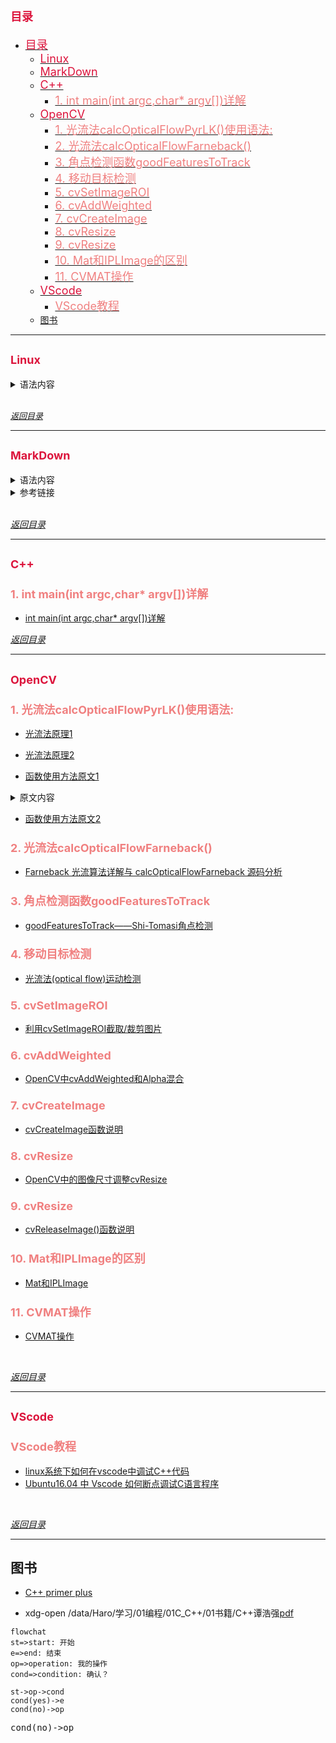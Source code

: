 
# <font color=Crimson size=4>目录</font>

<!-- TOC -->

- [<font color=Crimson size=4>目录</font>](#font-colorcrimson-size4目录font)
    - [<font color=Crimson size=4>Linux</font>](#font-colorcrimson-size4linuxfont)
    - [<font color=Crimson size=4>MarkDown</font>](#font-colorcrimson-size4markdownfont)
    - [<font color=Crimson size=4>C++</font>](#font-colorcrimson-size4cfont)
        - [<font color=LightCoral size=4>1. int main(int argc,char* argv[])详解</font>](#font-colorlightcoral-size41-int-mainint-argcchar-argv详解font)
    - [<font color=Crimson size=4>OpenCV</font>](#font-colorcrimson-size4opencvfont)
        - [<font color=LightCoral size=4>1. 光流法calcOpticalFlowPyrLK()使用语法:</font>](#font-colorlightcoral-size41-光流法calcopticalflowpyrlk使用语法font)
        - [<font color=LightCoral size=4>2. 光流法calcOpticalFlowFarneback()</font>](#font-colorlightcoral-size42-光流法calcopticalflowfarnebackfont)
        - [<font color=LightCoral size=4>3. 角点检测函数goodFeaturesToTrack</font>](#font-colorlightcoral-size43-角点检测函数goodfeaturestotrackfont)
        - [<font color=LightCoral size=4>4. 移动目标检测</font>](#font-colorlightcoral-size44-移动目标检测font)
        - [<font color=LightCoral size=4>5. cvSetImageROI</font>](#font-colorlightcoral-size45-cvsetimageroifont)
        - [<font color=LightCoral size=4>6. cvAddWeighted</font>](#font-colorlightcoral-size46-cvaddweightedfont)
        - [<font color=LightCoral size=4>7. cvCreateImage</font>](#font-colorlightcoral-size47-cvcreateimagefont)
        - [<font color=LightCoral size=4>8. cvResize</font>](#font-colorlightcoral-size48-cvresizefont)
        - [<font color=LightCoral size=4>9. cvResize</font>](#font-colorlightcoral-size49-cvresizefont)
        - [<font color=LightCoral size=4>10. Mat和IPLImage的区别</font>](#font-colorlightcoral-size410-mat和iplimage的区别font)
        - [<font color=LightCoral size=4>11. CVMAT操作</font>](#font-colorlightcoral-size411-cvmat操作font)
    - [<font color=Crimson size=4>VScode</font>](#font-colorcrimson-size4vscodefont)
        - [<font color=LightCoral size=4>VScode教程</font>](#font-colorlightcoral-size4vscode教程font)
    - [图书](#图书)

<!-- /TOC -->

---------------------------------------------------------------

## <font color=Crimson size=4>Linux</font>
<details>
<summary>语法内容</summary>

<table><tr><td bgcolor=DimGray Gainsboro>

**1. 查看linux下的opencv安装版本：**
* <kbd>`pkg-config --modversion opencv`</kbd>

**2. 查看linux下的opencv安装库：**
* `pkg-config --libs opencv`

**3. 查看linux下的opencv安装路径，并将结果存在 /home/ubuntu/Desktop/opencv_find.txt的文件中：**
* `sudo find / -iname "*opencv*" > ~/find.txt`

**4. Linux查看系统剩余空间**

1. 查看系统整体空间剩余情况

* `df -h`

* `sudo fdisk -l`
2. 查看每个文件夹的占用情况
* `du -sh *`
3. 查看当前文件夹下有多少文件
* `ls |wc -l`

**5. 更新数据库文件(根据/etc/updatedb.conf 的设定去搜寻系统硬盘内的文件名,并更新 /var/lib/mlocate 内的数据库文件)**
* `updatedb`

**6. 利用g++编译器编译程序,并添加opencv库:**
* `` g++ test.cpp -o ocvtest `pkg-config opencv --cflags --libs` ``

**7. 获取文件夹目录**
1. 获取当前文件夹目录
* `$PWD`
* `pwd`
2. 获取上一级目录
* `dirname "$PWD"`
* `` dirname `pwd` ``
3. 当前文件夹名
* `basename "$PWD"`
* `` basename `pwd` ``

**8. 终端打开文件(等同于双击)**
* `xdg-open /data/Haro/学习/01编程/01C_C++/01书籍/C++谭浩强.pdf`

**9. 从windows到linux的文本转码**
* `iconv -f gbk -t utf-8 安装密钥.txt -o 安装密钥1.txt`
</td></tr></table>
</details>

<br>

<font color=gray size=2>*[返回目录](#font-colorcrimson-size4目录font)*</font>

---------------------------------------------------------------

## <font color=Crimson size=4>MarkDown</font>

<details>
<summary>语法内容</summary>

<table><tr><td bgcolor=DimGray>

```markdown
Markdown 标题：
# 这是 H1
## 这是 H2
### 这是 H3

Markdown 列表：
- 列表项目
1. 列表项目

*斜体*或_斜体_
**粗体**
***加粗斜体***
~~删除线~~

Markdown 插入链接：
[链接文字](链接网址 "标题")

Markdown 插入图片：
![alt text](/path/to/img.jpg "Title")

Markdown 插入代码块：
    ```python
    #!/usr/bin/python3
    print("Hello, World!");
    ```

Markdown 引用：
> 引用内容

Markdown 分割线：
---

Markdown 换行：
<br>

Markdown 段首缩进：
&ensp; or &#8194; 表示一个半角的空格
&emsp; or &#8195;  表示一个全角的空格
&emsp;&emsp; 两个全角的空格（用的比较多）
&nbsp; or &#160; 不断行的空白格

Markdown 文本折叠：
<details>
<summary>语法内容</summary>
content
</details>

Markdown 文本字体格式修改：
<font color=gray size=2>content</font>

Markdown 当前文件夹下图片：
![](./picture/example.png '描述')
```

</td></tr></table>
</details>

<details>
<summary>参考链接</summary>
<table><tr><td bgcolor=#333333>

* [MARKDOWN中修改字体和颜色](https://blog.csdn.net/qq_35896136/article/details/104379671)
* [MarkDown语法总结](https://www.cnblogs.com/linbudu/p/11367763.html)

</td></tr></table>
</details>

<br>

*[返回目录](#font-colorcrimson-size4目录font)*

-------------------------------------------------------------

## <font color=Crimson size=4>C++</font>

### <font color=LightCoral size=4>1. int main(int argc,char* argv[])详解</font>
* [int main(int argc,char* argv[])详解](https://www.cnblogs.com/avril/archive/2010/03/22/1691477.html)

*[返回目录](#font-colorcrimson-size4目录font)*

-------------------------------------------------------------

## <font color=Crimson size=4>OpenCV</font>

### <font color=LightCoral size=4>1. 光流法calcOpticalFlowPyrLK()使用语法:</font>
* [光流法原理1](https://blog.csdn.net/AP1005834/article/details/51226660)

* [光流法原理2](https://blog.csdn.net/crzy_sparrow/article/details/7407604)

* [函数使用方法原文1](https://blog.csdn.net/qq_21770839/article/details/101054757)
<details>
<summary>原文内容</summary>
<table><tr><td bgcolor=DimGray>

```C++
calcOpticalFlowPyrLK()
void cv::calcOpticalFlowPyrLK ( InputArray prevImg,
		InputArray nextImg,
		InputArray prevPts,
		InputOutputArray nextPts,
		OutputArray status,
		OutputArray err,
		Size winSize = Size(21, 21),
		int maxLevel = 3,
		TermCriteria criteria = TermCriteria(TermCriteria::COUNT+TermCriteria::EPS, 30, 0.01),
		int flags = 0,
		double minEigThreshold = 1e-4
	)

/****************************参数：****************************************

    prevImg ：buildOpticalFlowPyramid构造的金字塔或第一个8位输入图像
    nextImg ：与prevImg相同大小和相同类型的金字塔或第二个输入图像
    prevPts ：需要找到流的2D点的矢量(vector of 2D points for which the flow needs to be found;);点坐标必须是单精度浮点数。
    nextPts ：输出二维点的矢量（具有单精度浮点坐标），包含第二图像中输入特征的计算新位置;当传递OPTFLOW_USE_INITIAL_FLOW标志时，向量必须与输入中的大小相同。
    status ：输出状态向量（无符号字符）;如果找到相应特征的流，则向量的每个元素设置为1，否则设置为0。
    err ：输出误差的矢量; 向量的每个元素都设置为相应特征的误差，误差度量的类型可以在flags参数中设置; 如果未找到流，则未定义误差（使用status参数查找此类情况）。
    winSize ：每个金字塔层的搜索窗口的大小。
    maxLevel ：基于0的最大金字塔等级数;如果设置为0，则不使用金字塔（单级），如果设置为1，则使用两个级别，依此类推;如果将金字塔传递给输入，那么算法将使用与金字塔一样多的级别，但不超过maxLevel。
    criteria ：参数，指定迭代搜索算法的终止条件（在指定的最大迭代次数criteria.maxCount之后或当搜索窗口移动小于criteria.epsilon时）。
    flags ：操作标志：
        OPTFLOW_USE_INITIAL_FLOW使用初始估计，存储在nextPts中;如果未设置标志，则将prevPts复制到nextPts并将其视为初始估计。
        OPTFLOW_LK_GET_MIN_EIGENVALS使用最小特征值作为误差测量（参见minEigThreshold描述）;如果没有设置标志，则将原稿周围的色块和移动点之间的L1距离除以窗口中的像素数，用作误差测量。
    minEigThreshold ：算法计算光流方程的2x2正常矩阵的最小特征值，除以窗口中的像素数;如果此值小于minEigThreshold，则过滤掉相应的功能并且不处理其流程，因此它允许删除坏点并获得性能提升。
*/
//该函数实现了金字塔中Lucas-Kanade光流的稀疏迭代版本。

```
</table></tr></td>
</details>

* [函数使用方法原文2](https://blog.csdn.net/qq_29541381/article/details/80154329)

### <font color=LightCoral size=4>2. 光流法calcOpticalFlowFarneback()</font>
* [Farneback 光流算法详解与 calcOpticalFlowFarneback 源码分析](https://blog.csdn.net/u011808673/article/details/80999716)

### <font color=LightCoral size=4>3. 角点检测函数goodFeaturesToTrack</font>
* [goodFeaturesToTrack——Shi-Tomasi角点检测](https://blog.csdn.net/dcrmg/article/details/52551637)

### <font color=LightCoral size=4>4. 移动目标检测</font>
* [光流法(optical flow)运动检测](https://blog.csdn.net/Lemon_jay/article/details/89476029)

### <font color=LightCoral size=4>5. cvSetImageROI</font>
* [利用cvSetImageROI截取/裁剪图片](https://blog.csdn.net/chentravelling/article/details/45331225)

### <font color=LightCoral size=4>6. cvAddWeighted</font>
* [OpenCV中cvAddWeighted和Alpha混合](https://blog.csdn.net/Augusdi/article/details/11523631)

### <font color=LightCoral size=4>7. cvCreateImage</font>
* [cvCreateImage函数说明](https://blog.csdn.net/breeze5428/article/details/30050327)

### <font color=LightCoral size=4>8. cvResize</font>
* [OpenCV中的图像尺寸调整cvResize](https://blog.csdn.net/dyzok88/article/details/41487925)

### <font color=LightCoral size=4>9. cvResize</font>
* [cvReleaseImage()函数说明](https://www.cnblogs.com/stemon/p/5037286.html)

### <font color=LightCoral size=4>10. Mat和IPLImage的区别</font>
* [Mat和IPLImage](https://blog.csdn.net/qq_37764129/article/details/81271660)

### <font color=LightCoral size=4>11. CVMAT操作</font>
* [CVMAT操作](https://www.cnblogs.com/mysunnyday/archive/2011/08/05/2128197.html)



<br>

*[返回目录](#font-colorcrimson-size4目录font)*

---------------------------------------------------------------
## <font color=Crimson size=4>VScode</font>
### <font color=LightCoral size=4>VScode教程</font>
* [linux系统下如何在vscode中调试C++代码](https://www.cnblogs.com/jiaxblog/p/9902535.html)
* [Ubuntu16.04 中 Vscode 如何断点调试C语言程序](https://www.cnblogs.com/feiffy/p/8627812.html)


<br>

*[返回目录](#font-colorcrimson-size4目录font)*

---------------------------------------------------------------


## 图书
* [C++ primer plus](file:///data/Haro/学习/01编程/01C_C++/01书籍/C++谭浩强.pdf)

* xdg-open /data/Haro/学习/01编程/01C_C++/01书籍/C++谭浩强[pdf]

[pdf]:fdhf

```mermaid
flowchat
st=>start: 开始
e=>end: 结束
op=>operation: 我的操作
cond=>condition: 确认？

st->op->cond
cond(yes)->e
cond(no)->op
```
<kbd>cond(no)->op</kbd>
